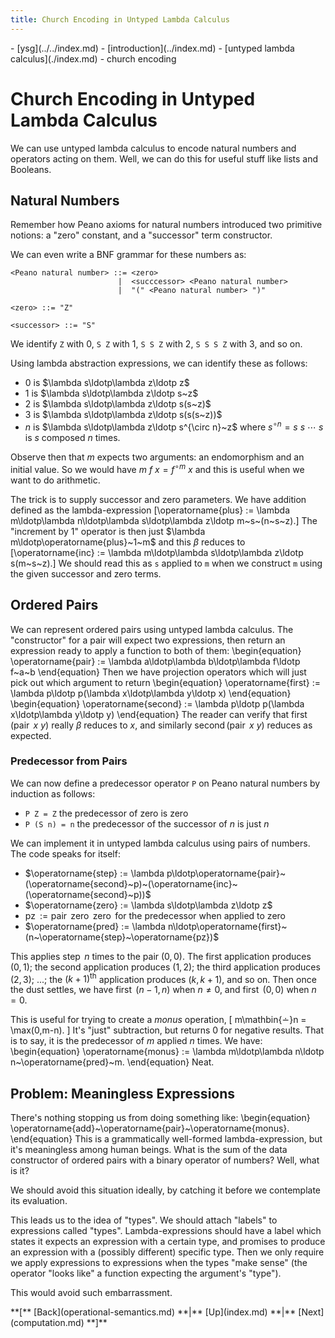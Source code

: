 ```yaml
---
title: Church Encoding in Untyped Lambda Calculus
---
```

<nav class="crumbs">
- [ysg](../../index.md)
- [introduction](../index.md)
- [untyped lambda calculus](./index.md)
- church encoding
</nav>

# Church Encoding in Untyped Lambda Calculus

We can use untyped lambda calculus to encode natural numbers and
operators acting on them. Well, we can do this for useful stuff like
lists and Booleans.

## Natural Numbers

Remember how Peano axioms for natural numbers introduced two primitive
notions: a "zero" constant, and a "successor" term constructor.

We can even write a BNF grammar for these numbers as:

```bnf
<Peano natural number> ::= <zero>
                        |  <succcessor> <Peano natural number>
                        |  "(" <Peano natural number> ")"

<zero> ::= "Z"

<successor> ::= "S"
```

We identify `Z` with 0, `S Z` with 1, `S S Z` with 2, `S S S Z` with
3, and so on.

Using lambda abstraction expressions, we can identify these as follows:
- 0 is $\lambda s\ldotp\lambda z\ldotp z$
- 1 is $\lambda s\ldotp\lambda z\ldotp s~z$
- 2 is $\lambda s\ldotp\lambda z\ldotp s(s~z)$
- 3 is $\lambda s\ldotp\lambda z\ldotp s(s(s~z))$
- $n$ is $\lambda s\ldotp\lambda z\ldotp s^{\circ n}~z$
  where $s^{\circ n}=s~s~\cdots~s$ is $s$ composed $n$ times.

Observe then that $m$ expects two arguments: an endomorphism and an
initial value. So we would have $m~f~x=f^{\circ m}~x$ and this is
useful when we want to do arithmetic.

The trick is to supply successor and zero parameters. We have addition
defined as the lambda-expression
\[\operatorname{plus} := \lambda m\ldotp\lambda n\ldotp\lambda s\ldotp\lambda z\ldotp m~s~(n~s~z).\]
The "increment by 1" operator is then just 
$\lambda m\ldotp\operatorname{plus}~1~m$ and this $\beta$ reduces to
\[\operatorname{inc} := \lambda m\ldotp\lambda s\ldotp\lambda z\ldotp s(m~s~z).\]
We should read this as `s` applied to `m` when we construct `m` using
the given successor and zero terms.

## Ordered Pairs

We can represent ordered pairs using untyped lambda calculus. The
"constructor" for a pair will expect two expressions, then return an
expression ready to apply a function to both of them:
\begin{equation}
\operatorname{pair} := \lambda a\ldotp\lambda b\ldotp\lambda f\ldotp f~a~b
\end{equation}
Then we have projection operators which will just pick out which
argument to return
\begin{equation}
\operatorname{first} := \lambda p\ldotp p(\lambda x\ldotp\lambda y\ldotp x)
\end{equation}
\begin{equation}
\operatorname{second} := \lambda p\ldotp p(\lambda x\ldotp\lambda y\ldotp y)
\end{equation}
The reader can verify that $\operatorname{first}(\operatorname{pair}~x~y)$
really $\beta$ reduces to $x$, and similarly 
$\operatorname{second}(\operatorname{pair}~x~y)$ reduces as expected.

### Predecessor from Pairs

We can now define a predecessor operator `P` on Peano natural numbers
by induction as follows:
- `P Z = Z` the predecessor of zero is zero
- `P (S n) = n` the predecessor of the successor of $n$ is just $n$

We can implement it in untyped lambda calculus using pairs of
numbers. The code speaks for itself:
- $\operatorname{step} := \lambda p\ldotp\operatorname{pair}~(\operatorname{second}~p)~(\operatorname{inc}~(\operatorname{second}~p))$
- $\operatorname{zero} := \lambda s\ldotp\lambda z\ldotp z$
- $\operatorname{pz} := \operatorname{pair}~\operatorname{zero}~\operatorname{zero}$
  for the predecessor when applied to zero
- $\operatorname{pred} := \lambda n\ldotp\operatorname{first}~(n~\operatorname{step}~\operatorname{pz})$

This applies $\operatorname{step}$ $n$ times to the pair $(0,0)$.
The first application produces $(0,1)$; the second application
produces $(1,2)$; the third application produces $(2,3)$; ...; the
$(k+1)^{\text{th}}$ application produces $(k,k+1)$, and so on.
Then once the dust settles, we have $\operatorname{first}~(n-1,n)$
when $n\neq 0$, and $\operatorname{first}~(0,0)$ when $n=0$.

This is useful for trying to create a _monus_ operation,
\[ m\mathbin{∸}n = \max(0,m-n). \]
It's "just" subtraction, but returns 0 for negative results. That is
to say, it is the predecessor of $m$ applied $n$ times. We have:
\begin{equation}
\operatorname{monus} := \lambda m\ldotp\lambda n\ldotp n~\operatorname{pred}~m.
\end{equation}
Neat.

## Problem: Meaningless Expressions

There's nothing stopping us from doing something like:
\begin{equation}
\operatorname{add}~\operatorname{pair}~\operatorname{monus}.
\end{equation}
This is a grammatically well-formed lambda-expression, but it's
meaningless among human beings. What is the sum of the data constructor
of ordered pairs with a binary operator of numbers? Well, what is it?

We should avoid this situation ideally, by catching it before we
contemplate its evaluation.

This leads us to the idea of "types". We should attach "labels" to
expressions called "types". Lambda-expressions should have a label
which states it expects an expression with a certain type, and
promises to produce an expression with a (possibly different) specific
type. Then we only require we apply expressions to expressions when
the types "make sense" (the operator "looks like" a function expecting
the argument's "type").

This would avoid such embarrassment.

<footer>
**[** [Back](operational-semantics.md) **|** [Up](index.md) **|** [Next](computation.md) **]**
</footer>
